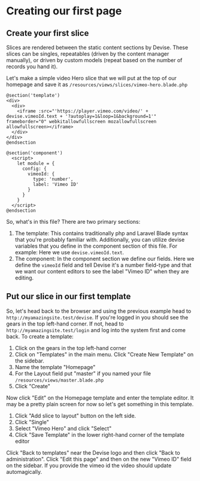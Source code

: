 # Creating our first page

## Create your first slice

Slices are rendered between the static content sections by Devise. These slices can be singles, repeatables \(driven by the content manager manually\), or driven by custom models \(repeat based on the number of records you hand it\).

Let's make a simple video Hero slice that we will put at the top of our homepage and save it as `/resources/views/slices/vimeo-hero.blade.php`

```text
@section('template')
<div>
  <div>
    <iframe :src="'https://player.vimeo.com/video/' + devise.vimeoId.text + '?autoplay=1&loop=1&background=1'" frameborder="0" webkitallowfullscreen mozallowfullscreen allowfullscreen></iframe>
  </div>
</div>
@endsection

@section('component')
  <script>
    let module = {
      config: {
        vimeoId: {
          type: 'number',
          label: 'Vimeo ID'
        }
      }
    }
  </script>
@endsection
```

So, what's in this file? There are two primary sections:

1. The template: This contains traditionally php and Laravel Blade syntax that you're probably familiar with. Additionally, you can utilize devise variables that you define in the component section of this file. For example: Here we use `devise.vimeoId.text`.
2. The component: In the component section we define our fields. Here we define the `vimeoId` field and tell Devise it's a number field-type and that we want our content editors to see the label "Vimeo ID" when they are editing.

## Put our slice in our first template

So, let's head back to the browser and using the previous example head to `http://myamazingsite.test/devise`. If you're logged in you should see the gears in the top left-hand corner. If not, head to `http://myamazingsite.test/login` and log into the system first and come back. To create a template:

1. Click on the gears in the top left-hand corner
2. Click on "Templates" in the main menu. Click "Create New Template" on the sidebar.
3. Name the template "Homepage"
4. For the Layout field put "master" if you named your file `/resources/views/master.blade.php`
5. Click "Create"

Now click "Edit" on the Homepage template and enter the template editor. It may be a pretty plain screen for now so let's get something in this template.

1. Click "Add slice to layout" button on the left side.
2. Click "Single"
3. Select "Vimeo Hero" and click "Select"
4. Click "Save Template" in the lower right-hand corner of the template editor

Click "Back to templates" near the Devise logo and then click "Back to administration". Click "Edit this page" and then on the new "Vimeo ID" field on the sidebar. If you provide the vimeo id the video should update automagically.

